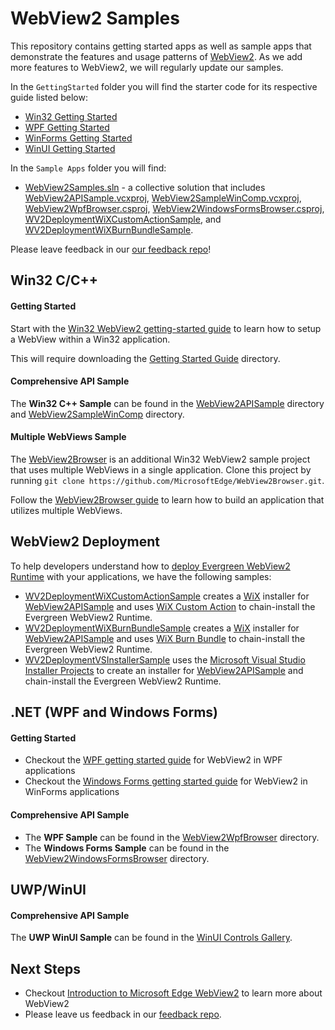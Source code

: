 # WebView2 Samples

This repository contains getting started apps as well as sample apps that demonstrate the features and usage patterns of [WebView2](https://aka.ms/webview2). As we add more features to WebView2, we will regularly update our samples.

In the ``GettingStarted`` folder you will find the starter code for its respective guide listed below:
- [Win32 Getting Started](https://docs.microsoft.com/microsoft-edge/webview2/gettingstarted/win32)
- [WPF Getting Started](https://docs.microsoft.com/microsoft-edge/webview2/gettingstarted/wpf)
- [WinForms Getting Started](https://docs.microsoft.com/microsoft-edge/webview2/gettingstarted/winforms)
- [WinUI Getting Started](https://docs.microsoft.com/microsoft-edge/webview2/gettingstarted/winui)

In the ``Sample Apps`` folder you will find:
- [WebView2Samples.sln](SampleApps/WebView2Samples.sln) - a collective solution that includes [WebView2APISample.vcxproj](SampleApps/WebView2APISample/WebView2APISample.vcxproj), [WebView2SampleWinComp.vcxproj](SampleApps/WebView2SampleWinComp/WebView2SampleWinComp.vcxproj), [WebView2WpfBrowser.csproj](SampleApps/WebView2WpfBrowser/WebView2WpfBrowser.csproj), [WebView2WindowsFormsBrowser.csproj](SampleApps/WebView2WindowsFormsBrowser/WebView2WindowsFormsBrowser.csproj), [WV2DeploymentWiXCustomActionSample](/SampleApps/WV2DeploymentWiXCustomActionSample/README.md), and [WV2DeploymentWiXBurnBundleSample](/SampleApps/WV2DeploymentWiXBurnBundleSample/README.md).

Please leave feedback in our [our feedback repo](https://aka.ms/webviewfeedback)!

## Win32 C/C++

#### Getting Started

Start with the [Win32 WebView2 getting-started guide](https://docs.microsoft.com/microsoft-edge/webview2/gettingstarted/win32) to learn how to setup a WebView within a Win32 application.

This will require downloading the [Getting Started Guide](https://github.com/MicrosoftEdge/WebView2Samples/tree/master/GettingStartedGuide) directory.

#### Comprehensive API Sample

The **Win32 C++ Sample** can be found in the [WebView2APISample](./SampleApps/WebView2APISample) directory and [WebView2SampleWinComp](./SampleApps/WebView2SampleWinComp) directory.

#### Multiple WebViews Sample

The [WebView2Browser](https://github.com/MicrosoftEdge/WebView2Browser) is an additional Win32 WebView2 sample project that uses multiple WebViews in a single application. Clone this project by running `git clone https://github.com/MicrosoftEdge/WebView2Browser.git`.

Follow the [WebView2Browser guide](https://github.com/MicrosoftEdge/WebView2Browser) to learn how to build an application that utilizes multiple WebViews.

## WebView2 Deployment

To help developers understand how to [deploy Evergreen WebView2 Runtime](https://docs.microsoft.com/microsoft-edge/webview2/concepts/distribution#deploying-the-evergreen-webview2-runtime) with your applications, we have the following samples:

* [WV2DeploymentWiXCustomActionSample](/SampleApps/WV2DeploymentWiXCustomActionSample/README.md) creates a [WiX](https://wixtoolset.org/) installer for [WebView2APISample](./SampleApps/WebView2APISample/README.md) and uses [WiX Custom Action](https://wixtoolset.org/documentation/manual/v3/wixdev/extensions/authoring_custom_actions.html) to chain-install the Evergreen WebView2 Runtime.
* [WV2DeploymentWiXBurnBundleSample](/SampleApps/WV2DeploymentWiXBurnBundleSample/README.md) creates a [WiX](https://wixtoolset.org/) installer for [WebView2APISample](./SampleApps/WebView2APISample/README.md) and uses [WiX Burn Bundle](https://wixtoolset.org/documentation/manual/v3/bundle/) to chain-install the Evergreen WebView2 Runtime.
* [WV2DeploymentVSInstallerSample](/SampleApps/WV2DeploymentVSInstallerSample/README.md) uses the [Microsoft Visual Studio Installer Projects](https://marketplace.visualstudio.com/items?itemName=visualstudioclient.MicrosoftVisualStudio2017InstallerProjects) to create an installer for [WebView2APISample](./SampleApps/WebView2APISample/README.md) and chain-install the Evergreen WebView2 Runtime.

## .NET (WPF and Windows Forms)

#### Getting Started

* Checkout the [WPF getting started guide](https://docs.microsoft.com/microsoft-edge/webview2/gettingstarted/wpf) for WebView2 in WPF applications
* Checkout the [Windows Forms getting started guide](https://docs.microsoft.com/microsoft-edge/webview2/gettingstarted/winforms) for WebView2 in WinForms applications

#### Comprehensive API Sample

* The **WPF Sample** can be found in the [WebView2WpfBrowser](./SampleApps/WebView2WpfBrowser) directory.
* The **Windows Forms Sample** can be found in the [WebView2WindowsFormsBrowser](./SampleApps/WebView2WindowsFormsBrowser) directory.

## UWP/WinUI

#### Comprehensive API Sample

The **UWP WinUI Sample** can be found in the [WinUI Controls Gallery](https://github.com/microsoft/Xaml-Controls-Gallery/tree/winui3preview).

## Next Steps

* Checkout [Introduction to Microsoft Edge WebView2](https://aka.ms/webview) to learn more about WebView2
* Please leave us feedback in our [feedback repo](https://aka.ms/webviewfeedback).
